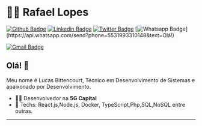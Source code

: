 # :man_technologist: Rafael Lopes

[![Github Badge](https://img.shields.io/badge/-Github-000?style=flat-square&logo=Github&logoColor=white&link=https://github.com/lucasgdb)](https://github.com/lucasgdb)
[![Linkedin Badge](https://img.shields.io/badge/-LinkedIn-blue?style=flat-square&logo=Linkedin&logoColor=white&link=https:https://www.linkedin.com/in/rafael-lopes-838783108/)](https://www.linkedin.com/in/rafael-lopes-838783108/)
[![Twitter Badge](https://img.shields.io/badge/-Twitter-1ca0f1?style=flat-square&labelColor=1ca0f1&logo=twitter&logoColor=white&link=https://twitter.com/RafaBarros93)](https://twitter.com/RafaBarros93)
[![Whatsapp Badge](https://img.shields.io/badge/-Whatsapp-4CA143?style=flat-square&labelColor=4CA143&logo=whatsapp&logoColor=white&link=https://api.whatsapp.com/send?phone=5531993310148&text=Olá!)](https://api.whatsapp.com/send?phone=5531993310148&text=Olá!)

[![Gmail Badge](https://img.shields.io/badge/-Gmail-c14438?style=flat-square&logo=Gmail&logoColor=white&link=mailto:rafabarros96@gmail.com)](mailto:rafabarros96@gmail.com)

## Olá! 👋

Meu nome é Lucas Bittencourt, Técnico em Desenvolvimento de Sistemas e apaixonado por Desenvolvimento.

- :office_worker: Desenvolvedor na **5G Capital**
- :blue_heart: Techs: React.js,Node.js, Docker, TypeScript,Php,SQL,NoSQL entre outras.

---
